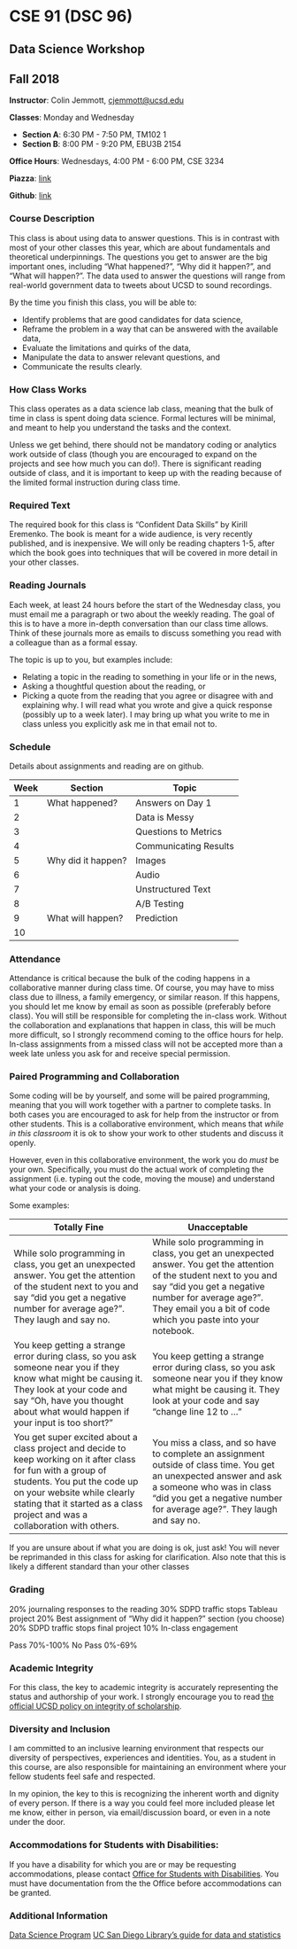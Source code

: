 # CSE 91 (DSC 96)
## Data Science Workshop
## Fall 2018

**Instructor**: Colin Jemmott, cjemmott@ucsd.edu

**Classes**: Monday and Wednesday
* **Section A**: 6:30 PM - 7:50 PM, TM102 1
* **Section B**: 8:00 PM - 9:20 PM, EBU3B 2154

**Office Hours**: Wednesdays, 4:00 PM - 6:00 PM, CSE 3234

**Piazza**: [link](https://piazza.com/class/jm55qhxff665xt)

**Github**: [link](https://github.com/jemmott/dsc-96/)

### Course Description
This class is about using data to answer questions.  This is in contrast with most of your other classes this year, which are about fundamentals and theoretical underpinnings.  The questions you get to answer are the big important ones, including “What happened?”, “Why did it happen?”, and “What will happen?”.  The data used to answer the questions will range from real-world government data to tweets about UCSD to sound recordings. 

By the time you finish this class, you will be able to:
* Identify problems that are good candidates for data science,
* Reframe the problem in a way that can be answered with the available data,
* Evaluate the limitations and quirks of the data,
* Manipulate the data to answer relevant questions, and
* Communicate the results clearly.

### How Class Works
This class operates as a data science lab class, meaning that the bulk of time in class is spent doing data science.  Formal lectures will be minimal, and meant to help you understand the tasks and the context.

Unless we get behind, there should not be mandatory coding or analytics work outside of class (though you are encouraged to expand on the projects and see how much you can do!).  There is significant reading outside of class, and it is important to keep up with the reading because of the limited formal instruction during class time.

### Required Text
The required book for this class is “Confident Data Skills” by Kirill Eremenko.  The book is meant for a wide audience, is very recently published, and is inexpensive.  We will only be reading chapters 1-5, after which the book goes into techniques that will be covered in more detail in your other classes.  

### Reading Journals
Each week, at least 24 hours before the start of the Wednesday class, you must email me a paragraph or two about the weekly reading.  The goal of this is to have a more in-depth conversation than our class time allows.  Think of these journals more as emails to discuss something you read with a colleague than as a formal essay.

The topic is up to you, but examples include:
* Relating a topic in the reading to something in your life or in the news,
* Asking a thoughtful question about the reading, or
* Picking a quote from the reading that you agree or disagree with and explaining why.
I will read what you wrote and give a quick response (possibly up to a week later).  I may bring up what you write to me in class unless you explicitly ask me in that email not to.

### Schedule
Details about assignments and reading are on github.

Week | Section | Topic
--- | --- | ---
1 | What happened? | Answers on Day 1
2 |  | Data is Messy
3 |  | Questions to Metrics
4 |  | Communicating Results
5 | Why did it happen? | Images
6 |  | Audio
7 |  | Unstructured Text
8 |  | A/B Testing
9 | What will happen? | Prediction
10 |  | 

### Attendance
Attendance is critical because the bulk of the coding happens in a collaborative manner during class time.  Of course, you may have to miss class due to illness, a family emergency, or similar reason.  If this happens, you should let me know by email as soon as possible (preferably before class).  You will still be responsible for completing the in-class work.  Without the collaboration and explanations that happen in class, this will be much more difficult, so I strongly recommend coming to the office hours for help.  In-class assignments from a missed class will not be accepted more than a week late unless you ask for and receive special permission.

### Paired Programming and Collaboration
Some coding will be by yourself, and some will be paired programming, meaning that you will work together with a partner to complete tasks.  In both cases you are encouraged to ask for help from the instructor or from other students.  This is a collaborative environment, which means that *while in this classroom* it is ok to show your work to other students and discuss it openly.

However, even in this collaborative environment, the work you do *must* be your own.  Specifically, you must do the actual work of completing the assignment (i.e. typing out the code, moving the mouse) and understand what your code or analysis is doing.

Some examples:

Totally Fine | Unacceptable
--- | ---
While solo programming in class, you get an unexpected answer.  You get the attention of the student next to you and say “did you get a negative number for average age?”.  They laugh and say no. | While solo programming in class, you get an unexpected answer.  You get the attention of the student next to you and say “did you get a negative number for average age?”.  They email you a bit of code which you paste into your notebook.
You keep getting a strange error during class, so you ask someone near you if they know what might be causing it.  They look at your code and say “Oh, have you thought about what would happen if your input is too short?” | You keep getting a strange error during class, so you ask someone near you if they know what might be causing it.  They look at your code and say “change line 12 to …”
You get super excited about a class project and decide to keep working on it after class for fun with a group of students.  You put the code up on your website while clearly stating that it started as a class project and was a collaboration with others. | You miss a class, and so have to complete an assignment outside of class time.  You get an unexpected answer and ask a someone who was in class “did you get a negative number for average age?”.  They laugh and say no.

If you are unsure about if what you are doing is ok, just ask!  You will never be reprimanded in this class for asking for clarification. Also note that this is likely a different standard than your other classes

### Grading
20% journaling responses to the reading
30% SDPD traffic stops Tableau project
20% Best assignment of “Why did it happen?” section (you choose)
20% SDPD traffic stops final project
10% In-class engagement

Pass 		70%-100%
No Pass	0%-69% 

### Academic Integrity
For this class, the key to academic integrity is accurately representing the status and authorship of your work.  I strongly encourage you to read [the official UCSD policy on integrity of scholarship](http://senate.ucsd.edu/Operating-Procedures/Senate-Manual/Appendices/2).

### Diversity and Inclusion
I am committed to an inclusive learning environment that respects our diversity of perspectives, experiences and identities. You, as a student in this course, are also responsible for maintaining an environment where your fellow students feel safe and respected.  

In my opinion, the key to this is recognizing the inherent worth and dignity of every person.  If there is a way you could feel more included please let me know, either in person, via email/discussion board, or even in a note under the door. 
 
### Accommodations for Students with Disabilities:
If you have a disability for which you are or may be requesting accommodations, please contact [Office for Students with Disabilities](https://students.ucsd.edu/well-being/disability-services/).  You must have documentation from the the Office before accommodations can be granted.
 
### Additional Information
[Data Science Program](http://datascience.ucsd.edu/academics/undergraduate/index.html)
[UC San Diego Library’s guide for data and statistics](http://ucsd.libguides.com/data-statistics)
